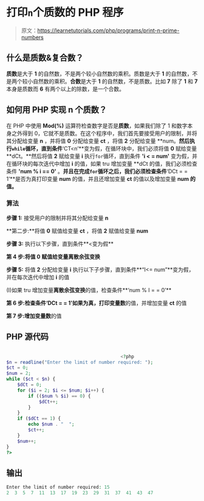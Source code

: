 # 打印`n`个质数的 PHP 程序

> 原文：<https://learnetutorials.com/php/programs/print-n-prime-numbers>

## 什么是质数&复合数？

**质数**是大于 **1** 的自然数，不是两个较小自然数的乘积。质数是大于 **1** 的自然数，不是两个较小自然数的乘积。**合数**是大于 **1** 的自然数，不是质数。比如 **7** 除了 **1** 和 **7** 本身是质数而 **6** 有两个以上的除数，是一个合数。

## 如何用 PHP 实现 n 个质数？

在 PHP 中使用 **Mod(%)** 运算符检查数字是否是**质数**，如果我们除了 1 和数字本身之外得到 0，它就不是质数。在这个程序中，我们首先要接受用户的限制，并将其分配给变量 **n** ，并将值 **0** 分配给变量 **ct** ，将值 **2** 分配给变量 **num。**然后执行`while`循环，直到条件**‘CT<n’**变为假，在循环块中，我们必须将值 **0** 赋给变量 **dCt。**然后将值 **2** 赋给变量 **i** 执行`for`循环，直到条件 **'i < = num'** 变为假，并在循环块的每次迭代中增加 **i** 的值，如果 tru 增加变量 **dCt 的值，我们必须检查条件 **'num % i == 0'** 。**并且在完成`for`循环之后，我们必须检查条件**‘DCt = = 1’**是否为真打印变量 **num** 的值，并且还增加变量 **ct** 的值以及增加变量 **num 的值。**

### 算法

**步骤 1:** 接受用户的限制并将其分配给变量 **n**

**第二步:**将值 **0** 赋值给变量 **ct** ，将值 **2** 赋值给变量 **num**

**步骤 3:** 执行以下步骤，直到条件**<变为假**

**第 4 步:**将值 **0** 赋值给变量**离散余弦变换**

**步骤 5:** 将值 **2** 分配给变量 **i** 执行以下子步骤，直到条件**“I<= num”**变为假，并在每次迭代中增加 **i** 的值

(I)如果 tru 增加变量**离散余弦变换**的值，检查条件**‘num % I = = 0’**

**第 6 步:**检查条件**‘DCt = = 1’**如果为真，打印变量**数**的值，并增加变量 **ct** 的值

**第 7 步:**增加变量**数**的值

## PHP 源代码

```php

                                          <?php
$n = readline("Enter the limit of number required: ");
$ct = 0;
$num = 2;
while ($ct < $n) {
    $dCt = 0;
    for ($i = 2; $i <= $num; $i++) {
        if (($num % $i) == 0) {
            $dCt++;
        }
    }
    if ($dCt == 1) {
        echo $num . "  ";
        $ct++;
    }
    $num++;
}
?>

```

## 输出

```php
Enter the limit of number required: 15
2  3  5  7  11  13  17  19  23  29  31  37  41  43  47
```